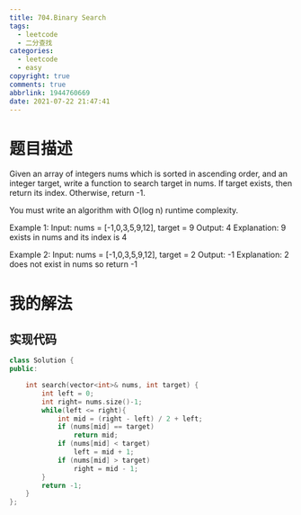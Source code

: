 ```yaml
---
title: 704.Binary Search
tags:
  - leetcode
  - 二分查找
categories:
  - leetcode
  - easy
copyright: true
comments: true
abbrlink: 1944760669
date: 2021-07-22 21:47:41
---
```

# 题目描述
Given an array of integers nums which is sorted in ascending order, and an integer target, write a function to search target in nums. If target exists, then return its index. Otherwise, return -1.

You must write an algorithm with O(log n) runtime complexity. 

Example 1:
Input: nums = [-1,0,3,5,9,12], target = 9
Output: 4
Explanation: 9 exists in nums and its index is 4

Example 2:
Input: nums = [-1,0,3,5,9,12], target = 2
Output: -1
Explanation: 2 does not exist in nums so return -1

# 我的解法

## 实现代码

```C++
class Solution {
public:

    int search(vector<int>& nums, int target) {
        int left = 0;
        int right= nums.size()-1;
        while(left <= right){
            int mid = (right - left) / 2 + left;
            if (nums[mid] == target)
                return mid;
            if (nums[mid] < target)
                left = mid + 1;
            if (nums[mid] > target)
                right = mid - 1;
        }
        return -1;
    }
};
```
